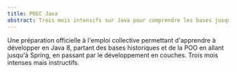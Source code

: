 ```yaml
---
title: POEC Java
abstract: Trois mois intensifs sur Java pour comprendre les bases jusqu'aux frameworks récents comme Spring.
---
```


Une préparation officielle à l'emploi collective permettant d'apprendre à développer en Java 8, partant des bases historiques et de la POO en allant jusqu'à Spring, en passant par le développement en couches. Trois mois intenses mais instructifs.

